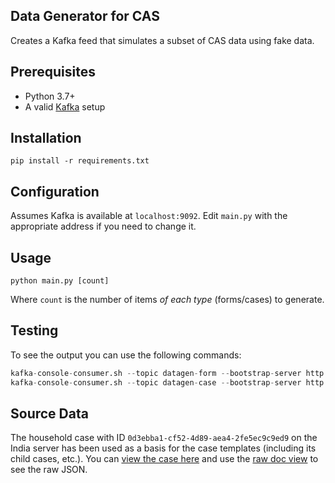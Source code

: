 Data Generator for CAS
----------------------

Creates a Kafka feed that simulates a subset of CAS data using fake data.

## Prerequisites
 
- Python 3.7+
- A valid [Kafka](https://kafka.apache.org) setup

## Installation

```
pip install -r requirements.txt
```

## Configuration

Assumes Kafka is available at `localhost:9092`. Edit `main.py` with the appropriate address if you
need to change it.

## Usage

```
python main.py [count]
```

Where `count` is the number of items *of each type* (forms/cases) to generate.

## Testing

To see the output you can use the following commands:

```python
kafka-console-consumer.sh --topic datagen-form --bootstrap-server http://localhost:9092 --from-beginning
kafka-console-consumer.sh --topic datagen-case --bootstrap-server http://localhost:9092 --from-beginning
```

## Source Data

The household case with ID `0d3ebba1-cf52-4d89-aea4-2fe5ec9c9ed9` on the India server has been used as a basis 
for the case templates (including its child cases, etc.). 
You can [view the case here](https://india.commcarehq.org/a/icds-cas/reports/case_data/0d3ebba1-cf52-4d89-aea4-2fe5ec9c9ed9/#related)
and use the [raw doc view](https://india.commcarehq.org/hq/admin/raw_doc/?id=0d3ebba1-cf52-4d89-aea4-2fe5ec9c9ed9)
to see the raw JSON.
